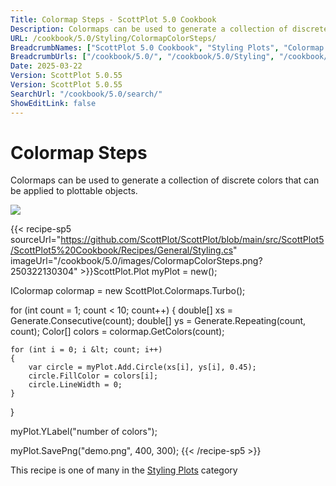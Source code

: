 ```yaml
---
Title: Colormap Steps - ScottPlot 5.0 Cookbook
Description: Colormaps can be used to generate a collection of discrete colors that can be applied to plottable objects.
URL: /cookbook/5.0/Styling/ColormapColorSteps/
BreadcrumbNames: ["ScottPlot 5.0 Cookbook", "Styling Plots", "Colormap Steps"]
BreadcrumbUrls: ["/cookbook/5.0/", "/cookbook/5.0/Styling", "/cookbook/5.0/Styling/ColormapColorSteps"]
Date: 2025-03-22
Version: ScottPlot 5.0.55
Version: ScottPlot 5.0.55
SearchUrl: "/cookbook/5.0/search/"
ShowEditLink: false
---
```



<div class='d-flex align-items-center mt-5'>
<h1 class='me-2 text-dark my-0 border-0'>Colormap Steps</h1>
</div>

Colormaps can be used to generate a collection of discrete colors that can be applied to plottable objects.

[![](/cookbook/5.0/images/ColormapColorSteps.png?250322130304)](/cookbook/5.0/images/ColormapColorSteps.png?250322130304)

{{< recipe-sp5 sourceUrl="https://github.com/ScottPlot/ScottPlot/blob/main/src/ScottPlot5/ScottPlot5%20Cookbook/Recipes/General/Styling.cs" imageUrl="/cookbook/5.0/images/ColormapColorSteps.png?250322130304" >}}ScottPlot.Plot myPlot = new();

IColormap colormap = new ScottPlot.Colormaps.Turbo();

for (int count = 1; count &lt; 10; count++)
{
    double[] xs = Generate.Consecutive(count);
    double[] ys = Generate.Repeating(count, count);
    Color[] colors = colormap.GetColors(count);

    for (int i = 0; i &lt; count; i++)
    {
        var circle = myPlot.Add.Circle(xs[i], ys[i], 0.45);
        circle.FillColor = colors[i];
        circle.LineWidth = 0;
    }
}

myPlot.YLabel("number of colors");

myPlot.SavePng("demo.png", 400, 300);
{{< /recipe-sp5 >}}

<div class='my-5 text-center'>This recipe is one of many in the <a href='/cookbook/5.0/Styling'>Styling Plots</a> category</div>


